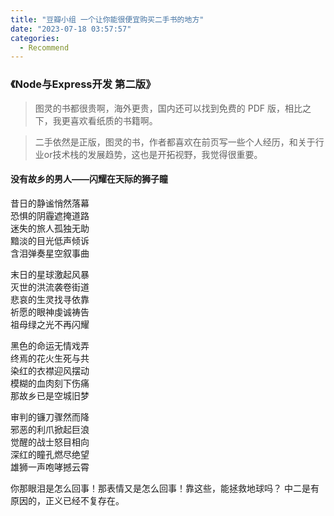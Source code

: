 ```yaml
---
title: "豆瓣小组 一个让你能很便宜购买二手书的地方"
date: "2023-07-18 03:57:57"
categories:
  - Recommend
---
```


### 《Node与Express开发 第二版》

> 图灵的书都很贵啊，海外更贵，国内还可以找到免费的 PDF 版，相比之下，我更喜欢看纸质的书籍啊。

> 二手依然是正版，图灵的书，作者都喜欢在前页写一些个人经历，和关于行业or技术栈的发展趋势，这也是开拓视野，我觉得很重要。

#### 没有故乡的男人——闪耀在天际的狮子瞳

昔日的静谧悄然落幕  
恐惧的阴霾遮掩道路  
迷失的旅人孤独无助  
黯淡的目光低声倾诉  
含泪弹奏星空叙事曲  

末日的星球激起风暴  
灭世的洪流袭卷街道  
悲哀的生灵找寻依靠  
祈愿的眼神虔诚祷告  
祖母绿之光不再闪耀  

黑色的命运无情戏弄  
终焉的花火生死与共  
染红的衣襟迎风摆动  
模糊的血肉刻下伤痛  
那故乡已是空城旧梦  

审判的镰刀骤然而降  
邪恶的利爪掀起巨浪  
觉醒的战士怒目相向  
深红的瞳孔燃尽绝望  
雄狮一声咆哮撼云霄  

你那眼泪是怎么回事！那表情又是怎么回事！靠这些，能拯救地球吗？
中二是有原因的，正义已经不复存在。

